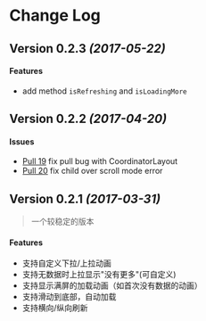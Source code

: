 Change Log
==========

Version 0.2.3 *(2017-05-22)*
----------------------------

#### Features
- add method `isRefreshing` and `isLoadingMore`

Version 0.2.2 *(2017-04-20)*
----------------------------

#### Issues
- [Pull 19](https://github.com/0kai/KKRefreshLayout/pull/19) fix pull bug with CoordinatorLayout
- [Pull 20](https://github.com/0kai/KKRefreshLayout/pull/20) fix child over scroll mode error

Version 0.2.1 *(2017-03-31)*
----------------------------
> 一个较稳定的版本

#### Features
 - 支持自定义下拉/上拉动画
 - 支持无数据时上拉显示"没有更多"(可自定义)
 - 支持显示满屏的加载动画（如首次没有数据的动画）
 - 支持滑动到底部，自动加载
 - 支持横向/纵向刷新
 

